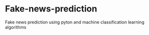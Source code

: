 # Fake-news-prediction
Fake news prediction using pyton and machine classification learning algorithms
